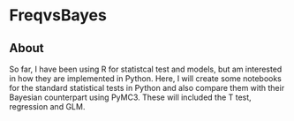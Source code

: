 # FreqvsBayes

## About
So far, I have been using R for statistcal test and models, but am interested in how they are implemented in Python. Here, I will create some notebooks for the standard statistical tests in Python and also compare them with their Bayesian counterpart using PyMC3. These will included the T test, regression and GLM.

